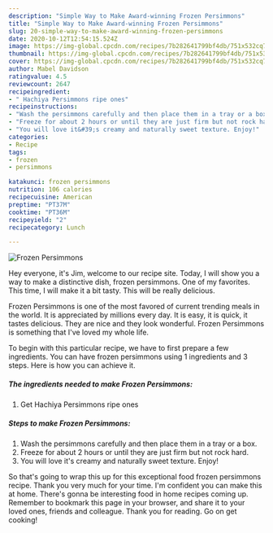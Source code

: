 ```yaml
---
description: "Simple Way to Make Award-winning Frozen Persimmons"
title: "Simple Way to Make Award-winning Frozen Persimmons"
slug: 20-simple-way-to-make-award-winning-frozen-persimmons
date: 2020-10-12T12:54:15.524Z
image: https://img-global.cpcdn.com/recipes/7b282641799bf4db/751x532cq70/frozen-persimmons-recipe-main-photo.jpg
thumbnail: https://img-global.cpcdn.com/recipes/7b282641799bf4db/751x532cq70/frozen-persimmons-recipe-main-photo.jpg
cover: https://img-global.cpcdn.com/recipes/7b282641799bf4db/751x532cq70/frozen-persimmons-recipe-main-photo.jpg
author: Mabel Davidson
ratingvalue: 4.5
reviewcount: 2647
recipeingredient:
- " Hachiya Persimmons ripe ones"
recipeinstructions:
- "Wash the persimmons carefully and then place them in a tray or a box."
- "Freeze for about 2 hours or until they are just firm but not rock hard."
- "You will love it&#39;s creamy and naturally sweet texture. Enjoy!"
categories:
- Recipe
tags:
- frozen
- persimmons

katakunci: frozen persimmons 
nutrition: 106 calories
recipecuisine: American
preptime: "PT37M"
cooktime: "PT36M"
recipeyield: "2"
recipecategory: Lunch

---
```



![Frozen Persimmons](https://img-global.cpcdn.com/recipes/7b282641799bf4db/751x532cq70/frozen-persimmons-recipe-main-photo.jpg)

Hey everyone, it's Jim, welcome to our recipe site. Today, I will show you a way to make a distinctive dish, frozen persimmons. One of my favorites. This time, I will make it a bit tasty. This will be really delicious.

Frozen Persimmons is one of the most favored of current trending meals in the world. It is appreciated by millions every day. It is easy, it is quick, it tastes delicious. They are nice and they look wonderful. Frozen Persimmons is something that I've loved my whole life.




To begin with this particular recipe, we have to first prepare a few ingredients. You can have frozen persimmons using 1 ingredients and 3 steps. Here is how you can achieve it.

<!--inarticleads1-->

##### The ingredients needed to make Frozen Persimmons:

1. Get  Hachiya Persimmons ripe ones




<!--inarticleads2-->

##### Steps to make Frozen Persimmons:

1. Wash the persimmons carefully and then place them in a tray or a box.
1. Freeze for about 2 hours or until they are just firm but not rock hard.
1. You will love it&#39;s creamy and naturally sweet texture. Enjoy!




So that's going to wrap this up for this exceptional food frozen persimmons recipe. Thank you very much for your time. I'm confident you can make this at home. There's gonna be interesting food in home recipes coming up. Remember to bookmark this page in your browser, and share it to your loved ones, friends and colleague. Thank you for reading. Go on get cooking!
